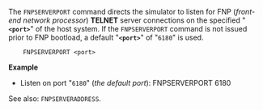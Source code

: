 
<!-- SPDX-License-Identifier: LicenseRef-DPS8M-Doc OR LicenseRef-CF-GAL -->
<!-- SPDX-FileCopyrightText: 2022-2023 The DPS8M Development Team -->
<!-- scspell-id: 4132ae42-340e-11ed-83d3-80ee73e9b8e7 -->

The `FNPSERVERPORT` command directs the simulator to listen for FNP (*front-end network processor*) **TELNET** server connections on the specified "**`<port>`**" of the host system.  If the `FNPSERVERPORT` command is not issued prior to FNP bootload, a default "**`<port>`**" of "`6180`" is used.

        FNPSERVERPORT <port>

**Example**

* Listen on port "`6180`" (*the default port*):
        FNPSERVERPORT 6180

See also: `FNPSERVERADDRESS`.

